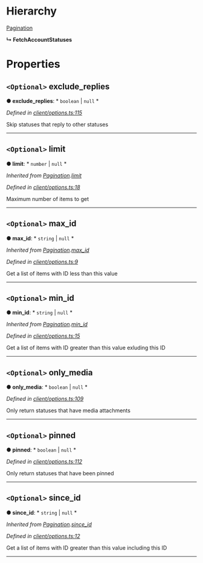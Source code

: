 

# Hierarchy

 [Pagination](_client_options_.pagination.md)

**↳ FetchAccountStatuses**

# Properties

<a id="exclude_replies"></a>

## `<Optional>` exclude_replies

**● exclude_replies**: * `boolean` &#124; `null`
*

*Defined in [client/options.ts:115](https://github.com/lagunehq/core/blob/ad87ae7/src/client/options.ts#L115)*

Skip statuses that reply to other statuses

___
<a id="limit"></a>

## `<Optional>` limit

**● limit**: * `number` &#124; `null`
*

*Inherited from [Pagination](_client_options_.pagination.md).[limit](_client_options_.pagination.md#limit)*

*Defined in [client/options.ts:18](https://github.com/lagunehq/core/blob/ad87ae7/src/client/options.ts#L18)*

Maximum number of items to get

___
<a id="max_id"></a>

## `<Optional>` max_id

**● max_id**: * `string` &#124; `null`
*

*Inherited from [Pagination](_client_options_.pagination.md).[max_id](_client_options_.pagination.md#max_id)*

*Defined in [client/options.ts:9](https://github.com/lagunehq/core/blob/ad87ae7/src/client/options.ts#L9)*

Get a list of items with ID less than this value

___
<a id="min_id"></a>

## `<Optional>` min_id

**● min_id**: * `string` &#124; `null`
*

*Inherited from [Pagination](_client_options_.pagination.md).[min_id](_client_options_.pagination.md#min_id)*

*Defined in [client/options.ts:15](https://github.com/lagunehq/core/blob/ad87ae7/src/client/options.ts#L15)*

Get a list of items with ID greater than this value exluding this ID

___
<a id="only_media"></a>

## `<Optional>` only_media

**● only_media**: * `boolean` &#124; `null`
*

*Defined in [client/options.ts:109](https://github.com/lagunehq/core/blob/ad87ae7/src/client/options.ts#L109)*

Only return statuses that have media attachments

___
<a id="pinned"></a>

## `<Optional>` pinned

**● pinned**: * `boolean` &#124; `null`
*

*Defined in [client/options.ts:112](https://github.com/lagunehq/core/blob/ad87ae7/src/client/options.ts#L112)*

Only return statuses that have been pinned

___
<a id="since_id"></a>

## `<Optional>` since_id

**● since_id**: * `string` &#124; `null`
*

*Inherited from [Pagination](_client_options_.pagination.md).[since_id](_client_options_.pagination.md#since_id)*

*Defined in [client/options.ts:12](https://github.com/lagunehq/core/blob/ad87ae7/src/client/options.ts#L12)*

Get a list of items with ID greater than this value including this ID

___

